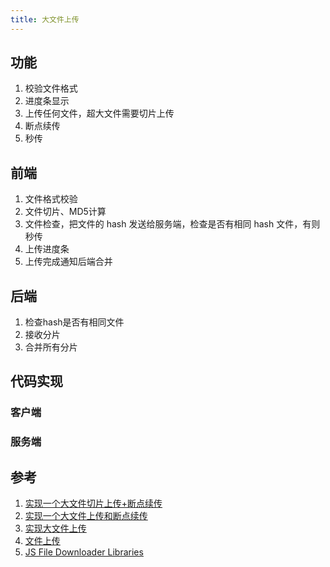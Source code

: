 ```yaml
---
title: 大文件上传
---
```


## 功能

1. 校验文件格式
2. 进度条显示
3. 上传任何文件，超大文件需要切片上传
4. 断点续传
5. 秒传

## 前端

1. 文件格式校验
2. 文件切片、MD5计算
3. 文件检查，把文件的 hash 发送给服务端，检查是否有相同 hash 文件，有则秒传
4. 上传进度条
5. 上传完成通知后端合并

## 后端

1. 检查hash是否有相同文件
2. 接收分片
3. 合并所有分片

## 代码实现

### 客户端

### 服务端

## 参考

1. [实现一个大文件切片上传+断点续传](https://juejin.cn/post/7110121072032219166)
2. [实现一个大文件上传和断点续传](https://juejin.cn/post/6844904046436843527)
3. [实现大文件上传](https://juejin.cn/post/7177045936298786872)
4. [文件上传](https://juejin.cn/post/6980142557066067982)
5. [JS File Downloader Libraries](https://www.dunebook.com/javascript-file-downloader/)
